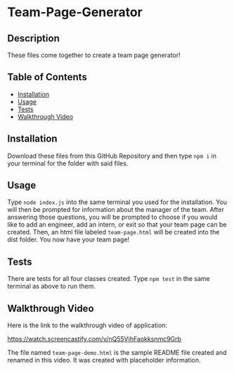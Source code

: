 # Team-Page-Generator
## Description
These files come together to create a team page generator!

## Table of Contents
- [Installation](#installation)
- [Usage](#usage)
- [Tests](#tests)
- [Walkthrough Video](#walkthrough-video)


## Installation
Download these files from this GitHub Repository and then type `npm i` in your terminal for the folder with said files. 

## Usage
Type `node index.js` into the same terminal you used for the installation. You will then be prompted for information about the manager of the team. After answering those questions, you will be prompted to choose if you would like to add an engineer, add an intern, or exit so that your team page can be created. Then, an html file labeled `team-page.html` will be created into the dist folder. You now have your team page! 

## Tests
There are tests for all four classes created. Type `npm test` in the same terminal as above to run them.

## Walkthrough Video
Here is the link to the walkthrough video of application:

<a href="https://watch.screencastify.com/v/nQ55VjhFaokksnmc9Grb">https://watch.screencastify.com/v/nQ55VjhFaokksnmc9Grb</a>

The file named `team-page-demo.html` is the sample README file created and renamed in this video. It was created with placeholder information.